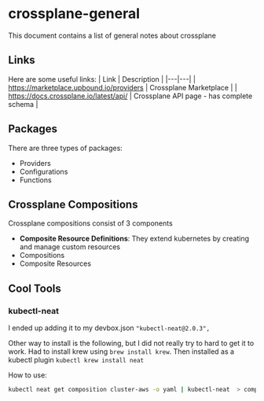 # crossplane-general

This document contains a list of general notes about crossplane

## Links

Here are some useful links:
| Link | Description |
|---|---|
| https://marketplace.upbound.io/providers | Crossplane Marketplace |
| https://docs.crossplane.io/latest/api/ | Crossplane API page - has complete schema |


## Packages

There are three types of packages:
- Providers
- Configurations
- Functions

## Crossplane Compositions

Crossplane compositions consist of 3 components
- **Composite Resource Definitions**: They extend kubernetes by creating and manage custom resources
- Compositions
- Composite Resources

## Cool Tools

### kubectl-neat

I ended up adding it to my devbox.json `"kubectl-neat@2.0.3",`

Other way to install is the following, but I did not really try to hard to get it to work. Had to install krew using `brew install krew`.
Then installed as a kubectl plugin `kubectl krew install neat`

How to use:

```bash
kubectl neat get composition cluster-aws -o yaml | kubectl-neat  > composition-cluster-aws.yaml
```
